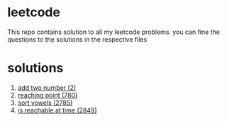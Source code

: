 # leetcode
This repo contains solution to all my leetcode problems. you can fine the questions to the solutions in the respective files

# solutions

1. [add two number (2)](2.js)
2. [reaching point (780)](780.js)
3. [sort vowels (2785)](2785.js)
4. [is reachable at time (2849)](2849.js)